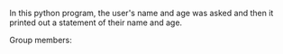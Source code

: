 In this python program, the user's name and age was asked and then it printed out a statement of their name and age.

Group members: 
